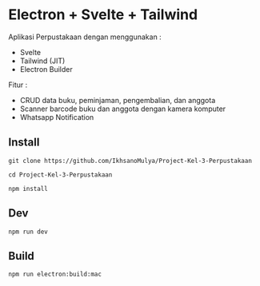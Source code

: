 # Electron + Svelte + Tailwind

Aplikasi Perpustakaan dengan menggunakan :
 * Svelte
 * Tailwind (JIT)
 * Electron Builder

Fitur :
  * CRUD data buku, peminjaman, pengembalian, dan anggota
  * Scanner barcode buku dan anggota dengan kamera komputer
  * Whatsapp Notification
  
## Install
```
git clone https://github.com/IkhsanoMulya/Project-Kel-3-Perpustakaan

cd Project-Kel-3-Perpustakaan

npm install
```

## Dev
`npm run dev`

## Build
`npm run electron:build:mac`
